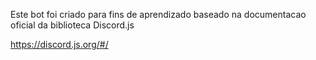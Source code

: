 Este bot foi criado para fins de aprendizado baseado na documentacao oficial da biblioteca Discord.js

https://discord.js.org/#/
